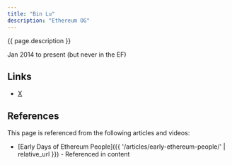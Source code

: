 ```yaml
---
title: "Bin Lu"
description: "Ethereum OG"
---
```


{{ page.description }}

Jan 2014 to present (but never in the EF)

## Links
- [X](https://twitter.com/bitgulu)

## References

This page is referenced from the following articles and videos:

- [Early Days of Ethereum People]({{ '/articles/early-ethereum-people/' | relative_url }}) - Referenced in content
